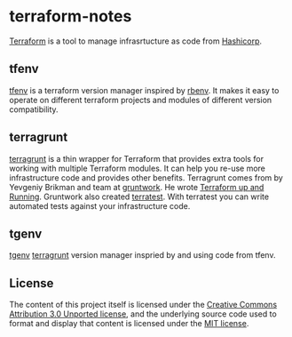 # terraform-notes

[Terraform](https://www.terraform.io) is a tool to manage infrasrtucture as code from [Hashicorp](https://www.hashicorp.com/).

## tfenv
[tfenv](https://github.com/tfutils/tfenv) is a terraform version manager inspired by [rbenv](https://github.com/rbenv/rbenv). It makes it easy to operate on different terraform projects and modules of different version compatibility.

## terragrunt
[terragrunt](https://github.com/gruntwork-io/terragrunt) is a thin wrapper for Terraform that provides extra tools for working with multiple Terraform modules. It can help you re-use more infrastructure code and provides other benefits. Terragrunt comes from by Yevgeniy Brikman and team at [gruntwork](https://gruntwork.io/). He wrote [Terraform up and Running](http://shop.oreilly.com/product/0636920225010.do). 
Gruntwork also created [terratest](https://github.com/gruntwork-io/terratest). With terratest you can write automated tests against your infrastructure code.

## tgenv
[tgenv](https://github.com/cunymatthieu/tgenv) [terragrunt](https://github.com/gruntwork-io/terragrunt) version manager inspried by and using code from tfenv.

## License

The content of this project itself is licensed under the [Creative Commons Attribution 3.0 Unported license](https://creativecommons.org/licenses/by/3.0/), and the underlying source code used to format and display that content is licensed under the [MIT license](LICENSE.md).
